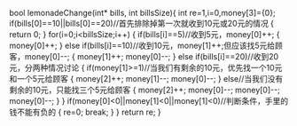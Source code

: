 bool lemonadeChange(int* bills, int billsSize){
    int re=1,i=0,money[3]={0};
    if(bills[0]==10||bills[0]==20)//首先排除掉第一次就收到10元或20元的情况
    {
        return 0;
    }
    for(i=0;i<billsSize;i++)
    {
        if(bills[i]==5)//收到5元，money[0]++;
        {
            money[0]++;
        }
        else if(bills[i]==10)//收到10元，money[1]++;但应该找5元给顾客，money[0]--;
        {
            money[1]++;
            money[0]--;
        }
        else if(bills[i]==20)//收到20元，分两种情况讨论
        {
            if(money[1]>=1)//当我们有剩余的10元，优先找一个10元和一个5元给顾客
            {
                money[2]++;
                money[1]--;
                money[0]--;
            }
            else//当我们没有剩余的10元，只能找三个5元给顾客
            {
                money[2]++;
                money[0]--;
                money[0]--;
                money[0]--;
            }
        }
        if(money[0]<0||money[1]<0||money[1]<0)//判断条件，手里的钱不能有负的
        {
            re=0;
            break;
        }
    }
    return re;
}
